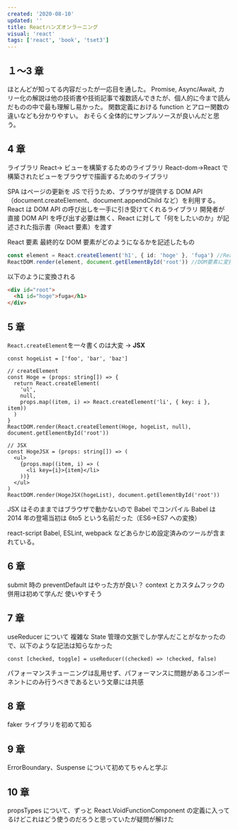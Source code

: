 ```yaml
---
created: '2020-08-10'
updated: ''
title: Reactハンズオンラーニング
visual: 'react'
tags: ['react', 'book', 'tset3']
---
```


## １〜3 章

ほとんどが知ってる内容だったが一応目を通した。
Promise, Async/Await, カリー化の解説は他の技術書や技術記事で複数読んできたが、個人的に今まで読んだものの中で最も理解し易かった。
関数定義における function とアロー関数の違いなども分かりやすい。
おそらく全体的にサンプルソースが良いんだと思う。

## 4 章

ライブラリ
React→ ビューを構築するためのライブラリ
React-dom→React で構築されたビューをブラウザで描画するためのライブラリ

SPA はページの更新を JS で行うため、ブラウザが提供する DOM API（document.createElement、document.appendChild など）を利用する。
React は DOM API の呼び出しを一手に引き受けてくれるライブラリ
開発者が直接 DOM API を呼び出す必要は無く、React に対して「何をしたいのか」が記述された指示書（React 要素）を渡す

React 要素
最終的な DOM 要素がどのようになるかを記述したもの

```ts
const element = React.createElement('h1', { id: 'hoge' }, 'fuga') //React要素を作成("fuga"はprops)
ReactDOM.render(element, document.getElementById('root')) //DOM要素に変換
```

以下のように変換される

```html
<div id="root">
  <h1 id="hoge">fuga</h1>
</div>
```

## 5 章

`React.createElement`を一々書くのは大変 → **JSX**

```tsx
const hogeList = ['foo', 'bar', 'baz']

// createElement
const Hoge = (props: string[]) => {
  return React.createElement(
    'ul',
    null,
    props.map((item, i) => React.createElement('li', { key: i }, item))
  )
}
ReactDOM.render(React.createElement(Hoge, hogeList, null), document.getElementById('root'))

// JSX
const HogeJSX = (props: string[]) => (
  <ul>
    {props.map((item, i) => (
      <li key={i}>{item}</li>
    ))}
  </ul>
)
ReactDOM.render(HogeJSX(hogeList), document.getElementById('root'))
```

JSX はそのままではブラウザで動かないので Babel でコンパイル
Babel は 2014 年の登場当初は 6to5 という名前だった（ES6→ES7 への変換）

react-script
Babel, ESLint, webpack などあらかじめ設定済みのツールが含まれている。

## 6 章

submit 時の preventDefault はやった方が良い？
context とカスタムフックの併用は初めて学んだ
使いやすそう

## 7 章

useReducer について
複雑な State 管理の文脈でしか学んだことがなかったので、以下のような記法は知らなかった

```tsx
const [checked, toggle] = useReducer((checked) => !checked, false)
```

パフォーマンスチューニングは乱用せず、パフォーマンスに問題があるコンポーネントにのみ行うべきであるという文章には共感

## 8 章

faker ライブラリを初めて知る

## 9 章

ErrorBoundary、Suspense について初めてちゃんと学ぶ

## 10 章

propsTypes について、ずっと React.VoidFunctionComponent の定義に入ってるけどこれはどう使うのだろうと思っていたが疑問が解けた
